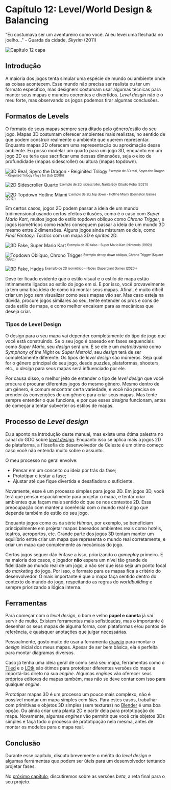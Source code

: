 
# Capítulo 12: Level/World Design & Balancing
"Eu costumava ser um aventureiro como você. Aí eu levei uma flechada no joelho..." - Guarda da cidade, _Skyrim_ (2011)

![Capítulo 12 capa](../Arquivos/Imagens/capa_13.jpg 'I used to be an adventurer like you. Then I took an arrow in the knee...')

## Introdução
A maioria dos jogos tenta simular uma espécie de mundo ou ambiente onde as coisas acontecem. Esse mundo não precisa ser realista ou ter um formato específico, mas designers costumam usar algumas técnicas para manter seus mapas e mundos coerentes e divertidos. _Level desgin_ não é o meu forte, mas observando os jogos podemos tirar algumas conclusões.

## Formatos de Levels
O formato de seus mapas sempre será ditado pelo gênero/estilo do seu jogo. Mapas 3D costumam oferecer ambientes mais realistas, no sentido de que podem construir realmente o ambiente que querem representar. Enquanto mapas 2D oferecem uma representação ou aproximação desse ambiente. Eu posso modelar um quarto para um jogo 3D, enquanto em um jogo 2D eu teria que sacrificar uma dessas dimensões, seja o eixo de profundidade (mapas sidescroller) ou altura (mapas topdown). 

![3D Real, Spyro the Dragon - Reiginited Trilogy](../Arquivos/Imagens/12_01.png '3D Real, Spyro the Dragon - Reiginited Trilogy')
<sup><sub>Exemplo de 3D real, Spyro the Dragon - Reignited Trilogy (Toys for Bob (2018))</sup></sub>

![2D Sidescroller Quarto](../Arquivos/Imagens/12_02.png '2D Sidescroller Quarto')
<sup><sub>Exemplo de 2D, sidescroller, Narita Boy (Studio Koba (2021))</sup></sub>

![2D Topdown Hotline Miami](../Arquivos/Imagens/12_03.jpg '2D Topdown Hotline Miami')
<sup><sub>Exemplo de 2D, top down - Hotline Miami (Dennaton Games (2012))</sup></sub>

Em certos casos, jogos 2D podem passar a ideia de um mundo tridimensional usando certos efeitos e ilusões, como é o caso com _Super Mario Kart_, muitos jogos do estilo topdown oblíquo como _Chrono Trigger_, e jogos isométricos como _Hades_ conseguem passar a ideia de um mundo 3D mesmo entre 2 dimensões. Alguns jogos ainda misturam os dois, como _Final Fantasy: Tactics_ com um mapa 3D e _sprites_ 2D.

![3D Fake, Super Mario Kart](../Arquivos/Imagens/12_05.jpg '3D Fake, Super Mario Kart')
<sup><sub>Exemplo de 3D falso - Super Mario Kart (Nintendo (1992))</sup></sub>

![Topdown Oblíquo, Chrono Trigger](../Arquivos/Imagens/12_04.png '3D Fake, Super Mario Kart')
<sup><sub>Exemplo de top down oblíquo, Chrono Trigger (Square (1995))</sup></sub>

![3D Fake, Hades](../Arquivos/Imagens/12_06.jpg '3D Fake, Hades')
<sup><sub>Exemplo de 2D isométrico - Hades (Supergiant Games (2020))</sup></sub>

Deve ter ficado evidente que o estilo visual e o estilo de mapa estão intimamente ligados ao estilo do jogo em si. E por isso, você provavelmente já tem uma boa ideia de como irá montar seus mapas. Afinal, é muito difícil criar um jogo sem visualizar como seus mapas vão ser. Mas caso esteja na dúvida, procure jogos similares ao seu, tente entender os pros e cons de cada estilo de mapa, e como melhor encaixam para as mecânicas que deseja criar.

### Tipos de Level Design
O design para o seu mapa vai depender completamente do tipo de jogo que você está construindo. Se o seu jogo é baseado em fases sequenciais como _Super Mario_, seu _design_ será um. E se ele é um _metroidvania_ como _Symphony of the Night_ ou _Super Metroid_, seu _design_ terá de ser completamente diferente. Os tipos de _level design_ são inúmeros. Seja qual for o gênero principal do seu jogo, desde puzzles, plataformas, shooters, etc., o _design_ para seus mapas será influenciado por ele.

Por causa disso, o melhor jeito de entender o tipo de _level design_ que você procura é procurar diferentes jogos do mesmo gênero. Mesmo dentro de um gênero, é comum encontrar certa variedade, e você não precisa se prender às convenções de um gênero para criar seus mapas. Mas tente sempre entender o que funciona, e por que esses _designs_ funcionam, antes de começar a tentar subverter os estilos de mapas.

## Processo de _Level design_
Eu a aponto na introdução deste manual, mas existe uma ótima palestra no canal do GDC sobre [_level design_](https://www.youtube.com/watch?v=4RlpMhBKNr0). Enquanto isso se aplica mais a jogos 2D de plataforma, a filosofia do desenvolvedor de Celeste é um ótimo começo caso você não entenda muito sobre o assunto.

O meu processo no geral envolve:
- Pensar em um conceito ou ideia por trás da fase;
- Prototipar e testar a fase;
- Ajustar até que fique divertida e desafiadora o suficiente.

Novamente, esse é um processo simples para jogos 2D. Em jogos 3D, você terá que pensar espacialmente para projetar o mapa, e tentar criar ambientes que façam mais sentido do que os nos contextos 2D. Essa preocupação com manter a coerência com o mundo real é algo que depende também do estilo do seu jogo. 

Enquanto jogos como os da série _Hitman_, por exemplo, se beneficiam principalmente em projetar mapas baseados ambientes reais como hotéis, teatros, aeroportos, etc. Grande parte dos jogos 3D tentam manter um equilíbrio entre criar um mapa que representa o mundo real corretamente, e criar um mapa que complemente as mecânicas do jogo. 

Certos jogos sequer dão ênfase a isso, priorizando o _gameplay_ primeiro. E na maioria dos casos, o jogador **não** espera um nível tão grande de fidelidade ao mundo real de um jogo, a não ser que isso seja um ponto focal do _marketing_ do jogo. Por isso, o formato para os mapas fica a critério do desenvolvedor. O mais importante é que o mapa faça sentido dentro do contexto do mundo do jogo, respeitando as regras do _worldbuilding_ e sempre priorizando a lógica interna.

## Ferramentas
Para começar com o _level design_, o bom e velho **papel e caneta** já vai servir de muito. Existem ferramentas mais sofisticadas, mas o importante é desenhar os seus mapas de alguma forma, com plataformas e/ou pontos de referência, e quaisquer anotações que julgar necessárias.

Pessoalmente, gosto muito de usar a ferramenta [draw.io](https://www.drawio.com/) para montar o _design_ inicial dos meus mapas. Apesar de ser bem básica, ela é perfeita para montar diagramas diversos.

Caso já tenha uma ideia geral de como será seu mapa, ferramentas como o [Tiled](https://www.mapeditor.org/) e o [LDtk](https://ldtk.io/) são ótimos para prototipar diferentes versões do mapa e importá-las direto na sua _engine_. Algumas _engines_ vão oferecer seus próprios editores de mapas também, mas não se deve contar com isso para qualquer _engine_.

Prototipar mapas 3D é um processo um pouco mais complexo, não é possível montar um mapa simples com _tiles_. Para estes casos, trabalhar com primitivas e objetos 3D simples (sem texturas) no [Blender](https://www.blender.org/) é uma boa opção. Ou ainda criar uma planta 2D e partir dela para prototipação do mapa. Novamente, algumas _engines_ vão permitir que você crie objetos 3Ds simples e faça todo o processo de prototipação nela mesma, antes de montar os modelos para o mapa real.

## Conclusão
Durante esse capítulo, discuto brevemente o mérito do _level design_ e algumas ferramentas que podem ser úteis para um desenvolvedor tentando projetar fases.

No [próximo capítulo](https://github.com/D-Waack/manualindiedev/blob/main/Capitulos/capitulo13.md), discutiremos sobre as versões _beta_, a reta final para o seu projeto.
